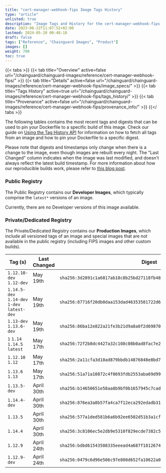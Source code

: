 ```yaml
---
title: "cert-manager-webhook-fips Image Tags History"
type: "article"
unlisted: true
description: "Image Tags and History for the cert-manager-webhook-fips Chainguard Image"
date: 2023-06-22T11:07:52+02:00
lastmod: 2024-05-20 00:48:18
draft: false
tags: ["Reference", "Chainguard Images", "Product"]
images: []
weight: 700
toc: true
---
```


{{< tabs >}}
{{< tab title="Overview" active=false url="/chainguard/chainguard-images/reference/cert-manager-webhook-fips/" >}}
{{< tab title="Details" active=false url="/chainguard/chainguard-images/reference/cert-manager-webhook-fips/image_specs/" >}}
{{< tab title="Tags History" active=true url="/chainguard/chainguard-images/reference/cert-manager-webhook-fips/tags_history/" >}}
{{< tab title="Provenance" active=false url="/chainguard/chainguard-images/reference/cert-manager-webhook-fips/provenance_info/" >}}
{{</ tabs >}}

The following tables contains the most recent tags and digests that can be used to pin your Dockerfile to a specific build of this image. Check our guide on [Using the Tag History API](/chainguard/chainguard-images/using-the-tag-history-api/) for information on how to fetch all tags from an image and how to pin your Dockerfile to a specific digest.

Please note that digests and timestamps only change when there is a change to the image, even though images are rebuilt every night. The "Last Changed" column indicates when the image was last modified, and doesn't always reflect the latest build timestamp. For more information about how our reproducible builds work, please refer to [this blog post](https://www.chainguard.dev/unchained/reproducing-chainguards-reproducible-image-builds).

### Public Registry
The Public Registry contains our **Developer Images**, which typically comprise the `latest*` versions of an image.

Currently, there are no Developer versions of this image available.

### Private/Dedicated Registry
The Private/Dedicated Registry contains our **Production Images**, which include all versioned tags of an image and special images that are not available in the public registry (including FIPS images and other custom builds).

| Tag (s)                                       | Last Changed | Digest                                                                    |
|-----------------------------------------------|--------------|---------------------------------------------------------------------------|
|  `1.12.10-dev` `1.12-dev`                     | May 19th     | `sha256:3d2891c1a6817ab18c8b25bd27118fb48a4bd19a8097469e3bf3a05f80e90cd5` |
|  `1.14.5-dev` `1.14-dev` `1-dev` `latest-dev` | May 19th     | `sha256:87716f20db0daa153dad46353581722d614f618036c15f91df247cffd0bc1067` |
|  `1.13-dev` `1.13.6-dev`                      | May 19th     | `sha256:86ba12e822a21fe3b21d9a8a0f2d69870c15dc034d16a0b093f35c2746c4a70c` |
|  `1` `1.14` `1.14.5` `latest`                 | May 17th     | `sha256:72f2b8dc4427a32c108c08b0ad8fac7e28ba78ebd14989e7d49f2d25dc92a0d6` |
|  `1.12.10` `1.12`                             | May 17th     | `sha256:2a11cfa3d10ad879bbdb14876848e8bd7daf81881a2eb5b90217991f40209237` |
|  `1.13.6` `1.13`                              | May 17th     | `sha256:51a71a10872c4f0693fdb2553aba69d99bb608f5b1aa103d65e5f8f1f27b08ba` |
|  `1.13.5-dev`                                 | April 30th   | `sha256:b14650651e58aa8b9bf0b1657945c7cad50c50559804f5950806367b8828f5b0` |
|  `1.14.4-dev`                                 | April 30th   | `sha256:876ea3a8b57fa4ca7f12eca292edadb3127e603a1273cc15688ff285161592bf` |
|  `1.13.5`                                     | April 30th   | `sha256:577a1ded581b6a6b92ee6502d51b3a1cf0e946d257d7f4dd8358e7378ab82b2a` |
|  `1.14.4`                                     | April 30th   | `sha256:3c8106ec5e2db9e5310f829ecde7382c56f378dd292e23a5ea53115e06a5fece` |
|  `1.12.9`                                     | April 24th   | `sha256:bdbd61543508335eeead4a687f18126744ecd0e5b29c323ba1eb6de057fdf5d5` |
|  `1.12.9-dev`                                 | April 24th   | `sha256:0479c6d96e506c97e800d652fa10622a0173c2d9172e96f3d0074e95fd8b579d` |

